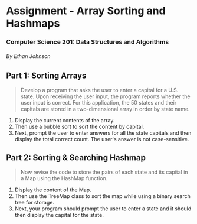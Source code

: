 # Assignment - Array Sorting and Hashmaps

### Computer Science 201: Data Structures and Algorithms

###### By Ethan Johnson

## Part 1: Sorting Arrays

> Develop a program that asks the user to enter a capital for a U.S. state. Upon receiving the user input, the program
> reports whether the user input is correct. For this application, the 50 states and their capitals are stored in a
> two-dimensional array in order by state name.

1. Display the current contents of the array.
2. Then use a bubble sort to sort the content by capital.
3. Next, prompt the user to enter answers for all the state capitals and then display the total correct count. The
   user's answer is not case-sensitive.

## Part 2: Sorting & Searching Hashmap

> Now revise the code to store the pairs of each state and its capital in a Map using the HashMap function.

1. Display the content of the Map.
2. Then use the TreeMap class to sort the map while using a binary search tree for storage.
3. Next, your program should prompt the user to enter a state and it should then display the capital for the state.
